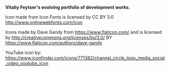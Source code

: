 
**Vitaliy Feytser's evolving portfolio of development works.**

Icon made from Icon Fonts is licensed by CC BY 3.0
http://www.onlinewebfonts.com/icon

Icons made by Dave Gandy from https://www.flaticon.com/ and is licensed by http://creativecommons.org/licenses/by/3.0/ 
BY https://www.flaticon.com/authors/dave-gandy

YouTube icon by:
https://www.iconfinder.com/icons/771382/channel_circle_logo_media_social_video_youtube_icon